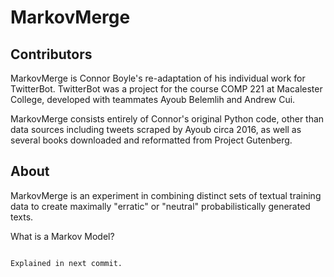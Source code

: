 MarkovMerge
=============

Contributors
------------

MarkovMerge is Connor Boyle's re-adaptation of his individual work for
TwitterBot. TwitterBot was a project for the course COMP 221 at Macalester
College, developed with teammates Ayoub Belemlih and Andrew Cui.

MarkovMerge consists entirely of Connor's original Python code, other than data
sources including tweets scraped by Ayoub circa 2016, as well as several books
downloaded and reformatted from Project Gutenberg.

About
-----

MarkovMerge is an experiment in combining distinct sets of textual training
data to create maximally "erratic" or "neutral" probabilistically generated
texts.

What is a Markov Model?
~~~~~~~~~~~~~~~~~~~~~~~

Explained in next commit.
